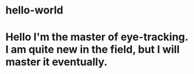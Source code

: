 # hello-world
# Hello I'm the master of eye-tracking. I am quite new in the field, but I will master it eventually. 
